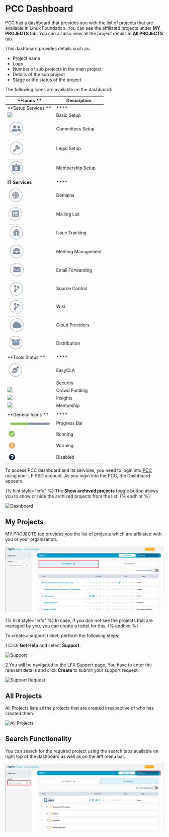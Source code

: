 # PCC Dashboard

PCC has a dashboard that provides you with the list of projects that are available in Linux Foundation. You can see the affiliated projects under **MY PROJECTS** tab. You can all also view all the project details in **All PROJECTS** tab.&#x20;

This dashboard provides details such as:

* Project name
* Logo
* Number of sub projects in the main project
* Details of the sub project
* Stage or the status of the project

The following icons are available on the dashboard:

| **Icons **                                        | **Description**    |
| ------------------------------------------------- | ------------------ |
| **Setup Services **                               | ****               |
| ![](../.gitbook/assets/Basic\_Setup.png)          | Basic Setup        |
|  ![](../.gitbook/assets/Commitee.png)             | Committees Setup   |
| ![](../.gitbook/assets/Logeal.png)                | Legal  Setup       |
| ![](../.gitbook/assets/Membership.png)            | Membership Setup   |
|                                                   |                    |
| **IT Services**                                   | ****               |
|  ![](<../.gitbook/assets/Domain .png>)            | Domains            |
|  ![](<../.gitbook/assets/Mailing .png>)           | Mailing List       |
| ![](../.gitbook/assets/Issue.png)                 | Issue Tracking     |
| ![](../.gitbook/assets/Meetings.png)              | Meeting Management |
| ![](<../.gitbook/assets/Email (1).png>)           | Email Forwarding   |
| ![](<../.gitbook/assets/image (21) (1).png>)      | Source Control     |
| ![](<../.gitbook/assets/image (21).png>)          | Wiki               |
| ![](<../.gitbook/assets/image (22).png>)          | Cloud Providers    |
| ![](../.gitbook/assets/Distribution.png)          | Distribution       |
|                                                   |                    |
| **Tools Status **                                 | ****               |
|  ![](<../.gitbook/assets/image (27) (1) (1).png>) | EasyCLA            |
|                                                   | Security           |
|  ![](broken-reference)                            | Crowd Funding      |
|  ![](broken-reference)                            | Insights           |
|  ![](broken-reference)                            | Mentorship         |
|                                                   |                    |
| **General Icons **                                | ****               |
| ![](<../.gitbook/assets/image (27) (1).png>)      | Progress Bar       |
| ![](<../.gitbook/assets/Running .png>)            | Running            |
|  ![](<../.gitbook/assets/image (26).png>)         | Warning            |
| ![](../.gitbook/assets/Disabled.png)              | Disabled           |

To access PCC dashboard and its services, you need to login into [PCC](http://projectadmin.lfx.linuxfoundation.org) using your LF SSO account. As you login into the PCC, the Dashboard appears.

{% hint style="info" %}
The **Show archived projects** toggle button allows you to show or hide the archived projects from the list.&#x20;
{% endhint %}

![Dashboard](../.gitbook/assets/All\_Projects.png)

## My Projects <a href="my-projects" id="my-projects"></a>

MY PROJECTS tab provides you the list of projects which are affiliated with you or your organization.&#x20;

![My Project](<../.gitbook/assets/My Projects.png>)

{% hint style="info" %}
In case, if you don not see the projects that are managed by you, you can create a ticket for this.
{% endhint %}

To create a support ticket, perform the following steps:

1.Click **Get Help** and select **Support**.

![Support](https://gblobscdn.gitbook.com/assets%2F-MHQvtXGepWEfHqN\_nkC%2F-MPsqxNkI8EzMv0ClU6w%2F-MPssJQEbst5Du47g3bK%2FSupport.png?alt=media\&token=ac403170-a6d3-4b1c-a492-4118364c807e)

2.You will be navigated to the LFX Support page. You have to enter the relevant details and click **Create** to submit your support request.

![Support Request](https://gblobscdn.gitbook.com/assets%2F-MHQvtXGepWEfHqN\_nkC%2F-MPsqxNkI8EzMv0ClU6w%2F-MPsuJzMR1NcCJRUzSrk%2FSupport\_Request.png?alt=media\&token=e6a07b16-74fe-4ae8-b649-00d42362d704)

## All Projects&#x20;

All Projects lists all the projects that are created irrespective of who has created them.&#x20;

![All Projects](../.gitbook/assets/All\_Projects1.png)

## Search Functionality&#x20;

You can search for the required project using the search tabs available on right top of the dashboard as well as on the left menu bar.&#x20;

![Search](<../.gitbook/assets/Search (1).png>)

